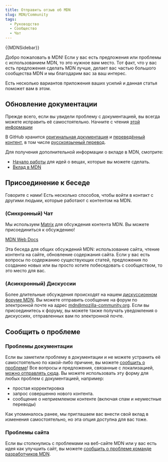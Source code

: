 ```yaml
---
title: Отправить отзыв об MDN
slug: MDN/Community
tags:
  - Руководство
  - Сообщество
  - Чат
---
```


{{MDNSidebar}}

Добро пожаловать в MDN! Если у вас есть предложения или проблемы с использованием MDN, то это нужное вам место. Тот факт, что у вас есть предложения сделать MDN лучше, делает вас частью большого сообщества MDN и мы благодарим вас за ваш интерес.

Есть несколько вариантов приложения ваших усилий и данная статья поможет вам в этом.

## Обновление документации

Прежде всего, если вы увидели проблему с документацией, вы всегда можете исправить её самостоятельно. Начните с чтения [этой информации](https://github.com/mdn/content/#making-contributions)

В GitHub хранится [оригинальная документация](https://github.com/mdn/content/) и [переведённый контент](https://github.com/mdn/translated-content), в том числе [русскоязычный перевод](https://github.com/mdn/translated-content/tree/main/files/ru).

Для получения дополнительной информации о вкладе в MDN, смотрите:

- [Начало работы](/ru/docs/Project:Getting_started) для идей о вещах, которые вы можете сделать.
- [Вклад в MDN](/ru/docs/MDN/Contribute)

## Присоединение к беседе

Говорите с нами! Есть несколько способов, чтобы войти в контакт с другими людьми, которые работают с контентом на MDN.

### (Синхронный) Чат

Мы используем [Matrix](https://wiki.mozilla.org/Matrix) для обсуждения контента MDN. Вы можете присоединиться к обсуждению!

[MDN Web Docs](https://chat.mozilla.org/#/room/#mdn:mozilla.org)

Эта беседа для общих обсуждений MDN: использование сайта, чтение контента на сайте, обновление содержания сайта. Если у вас есть вопросы по содержанию существующих статей, предложения по созданию новых или вы просто хотите побеседовать с сообществом, то это место для вас.

### (Асинхронный) Дискуссии

Более длительные обсуждения происходят на нашем [дискуссионном форуме MDN](https://discourse.mozilla-community.org/c/mdn). Вы можете отправить сообщение на форум по электронной почте на адрес [mdn@mozilla-community.org](mailto://mdn@mozilla-community.org). Если вы присоединитесь к форуму, вы можете также получать уведомления о дискуссиях, отправленных вам по электронной почте.

## Сообщить о проблеме

### Проблемы документации

Если вы заметили проблему в документации и не можете устранить её самостоятельно по какой-либо причине, вы можете [сообщить о проблеме](https://github.com/mdn/content/issues/new)! Все вопросы и предложения, связанные с локализацией, [можно отправлять сюда](https://github.com/mdn/translated-content/issues/new). Вы можете использовать эту форму для любых проблем с документацией, например:

- простая корректировка
- запрос совершенно нового контента.
- сообщение о неприемлемом контенте (включая спам и неуместные переводы)

Как упоминалось ранее, мы приглашаем вас внести свой вклад в изменения самостоятельно, но эта опция доступна для вас тоже.

### Проблемы сайта

Если вы столкнулись с проблемами на веб-сайте MDN или у вас есть идея как улучшить сайт, вы можете [сообщить о проблеме команде разработчиков MDN](https://github.com/mdn/yari/issues).

